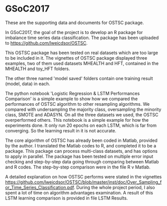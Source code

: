 # GSoC2017
These are the supporting data and documents for OSTSC package.

In GSoC2017, the goal of the project is to develop an R package for imbalance time series data classification. The package has been uploaded to https://github.com/lweicdsor/OSTSC. 

This OSTSC package has been tested on real datasets which are too large to be included in it. The vignettes of OSTSC package displayed three examples, two of them used datasets MHEALTH and HFT, contained in the MHEALTH and toy_HFT folders. 

The other three named 'model saved' folders contain one training result (model, data) in each. 

The python notebook 'Logistic Regression & LSTM Performances Comparison' is a simple example to show how we compared the performances of OSTSC algorithm to other resampling algorithms. We compared with undersampling the majority class, oversampling the minority class, SMOTE and ADASYN. On all the three datasets we used, the OSTSC overperformed others. This notebook is a simple example for how the experiments done. It only run 20 epochs on each LSTM, which is far from converging. So the learning result in it is not accurate.

The core algorithm of OSTSC has already been coded in Matlab, provided by the author. I translated the Matlab codes to R, and completed it to be a package. This package can process multi-class datasets, and has options to apply in parallel. The package has been tested on multiple error input checking and step-by-step data going through comparing between Matlab and R codes. The step-by-step comparison were in the file R v Matlab.

A detailed explanation on how OSTSC performs were stated in the vignettes https://github.com/lweicdsor/OSTSC/blob/master/inst/doc/Over_Sampling_for_Time_Series_Classification.pdf. During the whole project period, I also spent a lot of time on algorithm advantages examination. A result of this LSTM learning comparison is provided in file LSTM Results.


